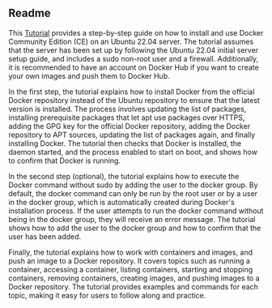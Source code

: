 ## Readme

This [Tutorial](https://www.digitalocean.com/community/tutorials/how-to-install-and-use-docker-on-ubuntu-22-04) provides a step-by-step guide on how to install and use Docker Community Edition (CE) on an Ubuntu 22.04 server. The tutorial assumes that the server has been set up by following the Ubuntu 22.04 initial server setup guide, and includes a sudo non-root user and a firewall. Additionally, it is recommended to have an account on Docker Hub if you want to create your own images and push them to Docker Hub.

In the first step, the tutorial explains how to install Docker from the official Docker repository instead of the Ubuntu repository to ensure that the latest version is installed. The process involves updating the list of packages, installing prerequisite packages that let apt use packages over HTTPS, adding the GPG key for the official Docker repository, adding the Docker repository to APT sources, updating the list of packages again, and finally installing Docker. The tutorial then checks that Docker is installed, the daemon started, and the process enabled to start on boot, and shows how to confirm that Docker is running.

In the second step (optional), the tutorial explains how to execute the Docker command without sudo by adding the user to the docker group. By default, the docker command can only be run by the root user or by a user in the docker group, which is automatically created during Docker's installation process. If the user attempts to run the docker command without being in the docker group, they will receive an error message. The tutorial shows how to add the user to the docker group and how to confirm that the user has been added.

Finally, the tutorial explains how to work with containers and images, and push an image to a Docker repository. It covers topics such as running a container, accessing a container, listing containers, starting and stopping containers, removing containers, creating images, and pushing images to a Docker repository. The tutorial provides examples and commands for each topic, making it easy for users to follow along and practice.
